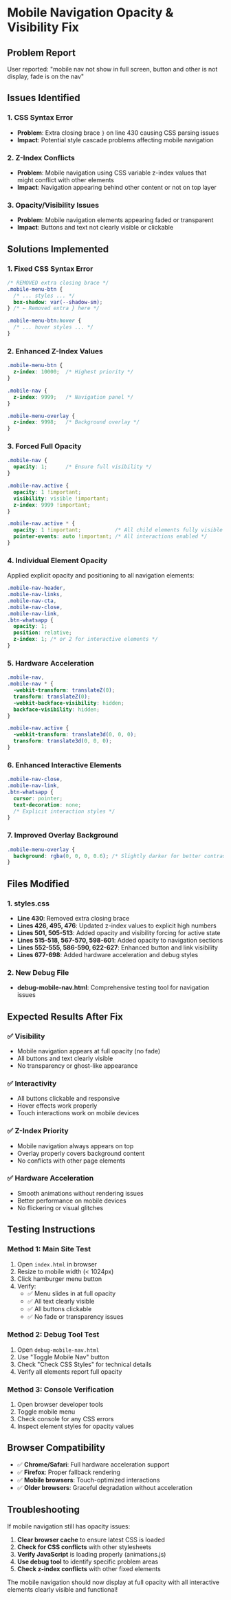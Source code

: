 # Mobile Navigation Opacity & Visibility Fix

## Problem Report
User reported: "mobile nav not show in full screen, button and other is not display, fade is on the nav"

## Issues Identified

### 1. **CSS Syntax Error**
- **Problem**: Extra closing brace `}` on line 430 causing CSS parsing issues
- **Impact**: Potential style cascade problems affecting mobile navigation

### 2. **Z-Index Conflicts** 
- **Problem**: Mobile navigation using CSS variable z-index values that might conflict with other elements
- **Impact**: Navigation appearing behind other content or not on top layer

### 3. **Opacity/Visibility Issues**
- **Problem**: Mobile navigation elements appearing faded or transparent
- **Impact**: Buttons and text not clearly visible or clickable

## Solutions Implemented

### 1. **Fixed CSS Syntax Error**
```css
/* REMOVED extra closing brace */
.mobile-menu-btn {
  /* ... styles ... */
  box-shadow: var(--shadow-sm);
} /* ← Removed extra } here */

.mobile-menu-btn:hover {
  /* ... hover styles ... */
}
```

### 2. **Enhanced Z-Index Values**
```css
.mobile-menu-btn {
  z-index: 10000;  /* Highest priority */
}

.mobile-nav {
  z-index: 9999;   /* Navigation panel */
}

.mobile-menu-overlay {
  z-index: 9998;   /* Background overlay */
}
```

### 3. **Forced Full Opacity**
```css
.mobile-nav {
  opacity: 1;      /* Ensure full visibility */
}

.mobile-nav.active {
  opacity: 1 !important;
  visibility: visible !important;
  z-index: 9999 !important;
}

.mobile-nav.active * {
  opacity: 1 !important;           /* All child elements fully visible */
  pointer-events: auto !important; /* All interactions enabled */
}
```

### 4. **Individual Element Opacity**
Applied explicit opacity and positioning to all navigation elements:

```css
.mobile-nav-header,
.mobile-nav-links,
.mobile-nav-cta,
.mobile-nav-close,
.mobile-nav-link,
.btn-whatsapp {
  opacity: 1;
  position: relative;
  z-index: 1; /* or 2 for interactive elements */
}
```

### 5. **Hardware Acceleration**
```css
.mobile-nav,
.mobile-nav * {
  -webkit-transform: translateZ(0);
  transform: translateZ(0);
  -webkit-backface-visibility: hidden;
  backface-visibility: hidden;
}

.mobile-nav.active {
  -webkit-transform: translate3d(0, 0, 0);
  transform: translate3d(0, 0, 0);
}
```

### 6. **Enhanced Interactive Elements**
```css
.mobile-nav-close,
.mobile-nav-link,
.btn-whatsapp {
  cursor: pointer;
  text-decoration: none;
  /* Explicit interaction styles */
}
```

### 7. **Improved Overlay Background**
```css
.mobile-menu-overlay {
  background: rgba(0, 0, 0, 0.6); /* Slightly darker for better contrast */
}
```

## Files Modified

### 1. **styles.css**
- **Line 430**: Removed extra closing brace
- **Lines 426, 495, 476**: Updated z-index values to explicit high numbers
- **Lines 501, 505-513**: Added opacity and visibility forcing for active state
- **Lines 515-518, 567-570, 598-601**: Added opacity to navigation sections
- **Lines 552-555, 586-590, 622-627**: Enhanced button and link visibility
- **Lines 677-698**: Added hardware acceleration and debug styles

### 2. **New Debug File**
- **debug-mobile-nav.html**: Comprehensive testing tool for navigation issues

## Expected Results After Fix

### ✅ **Visibility**
- Mobile navigation appears at full opacity (no fade)
- All buttons and text clearly visible
- No transparency or ghost-like appearance

### ✅ **Interactivity** 
- All buttons clickable and responsive
- Hover effects work properly
- Touch interactions work on mobile devices

### ✅ **Z-Index Priority**
- Mobile navigation always appears on top
- Overlay properly covers background content
- No conflicts with other page elements

### ✅ **Hardware Acceleration**
- Smooth animations without rendering issues
- Better performance on mobile devices
- No flickering or visual glitches

## Testing Instructions

### Method 1: Main Site Test
1. Open `index.html` in browser
2. Resize to mobile width (< 1024px)
3. Click hamburger menu button
4. Verify:
   - ✅ Menu slides in at full opacity
   - ✅ All text clearly visible
   - ✅ All buttons clickable
   - ✅ No fade or transparency issues

### Method 2: Debug Tool Test
1. Open `debug-mobile-nav.html`
2. Use "Toggle Mobile Nav" button
3. Check "Check CSS Styles" for technical details
4. Verify all elements report full opacity

### Method 3: Console Verification
1. Open browser developer tools
2. Toggle mobile menu
3. Check console for any CSS errors
4. Inspect element styles for opacity values

## Browser Compatibility

- ✅ **Chrome/Safari**: Full hardware acceleration support
- ✅ **Firefox**: Proper fallback rendering
- ✅ **Mobile browsers**: Touch-optimized interactions
- ✅ **Older browsers**: Graceful degradation without acceleration

## Troubleshooting

If mobile navigation still has opacity issues:

1. **Clear browser cache** to ensure latest CSS is loaded
2. **Check for CSS conflicts** with other stylesheets
3. **Verify JavaScript** is loading properly (animations.js)
4. **Use debug tool** to identify specific problem areas
5. **Check z-index conflicts** with other fixed elements

The mobile navigation should now display at full opacity with all interactive elements clearly visible and functional!
